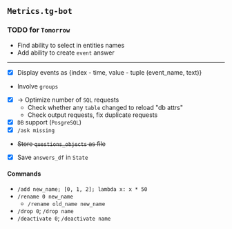 ## `Metrics.tg-bot`

### TODO for `Tomorrow`

- Find ability to select in entities names
- Add ability to create `event` answer

---
- [x] Display events as {index - time, value - tuple (event_name, text)}
- Involve `groups`
- [x] -> Optimize number of `SQL` requests
  - Check whether any `table` changed to reload "db attrs"
  - Check output requests, fix duplicate requests
- [x] `DB` support (`PosgreSQL`)
- [x] `/ask missing`
- ~~Store `questions_objects` as file~~
- [X] Save `answers_df` in `State`

#### Commands
- `/add new_name; [0, 1, 2]; lambda x: x * 50`
- `/rename 0 new_name`
  - `/rename old_name new_name`
- `/drop 0`; `/drop name`
- `/deactivate 0`; `/deactivate name`
